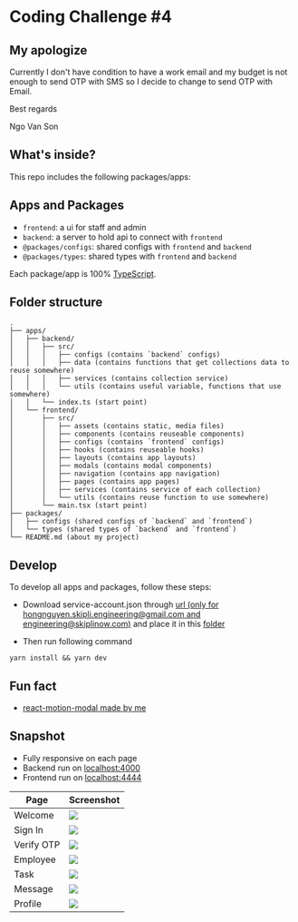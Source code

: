 # Coding Challenge #4

## My apologize

Currently I don't have condition to have a work email and my budget is not enough to send OTP with SMS so I decide to change to send OTP with Email.

Best regards

Ngo Van Son

## What's inside?

This repo includes the following packages/apps:

## Apps and Packages

- `frontend`: a ui for staff and admin
- `backend`: a server to hold api to connect with `frontend`
- `@packages/configs`: shared configs with `frontend` and `backend`
- `@packages/types`: shared types with `frontend` and `backend`

Each package/app is 100% [TypeScript](https://www.typescriptlang.org/).

## Folder structure

````
.
├── apps/
│   ├── backend/
│   │   ├── src/
│   │   │   ├── configs (contains `backend` configs)
│   │   │   ├── data (contains functions that get collections data to reuse somewhere)
│   │   │   ├── services (contains collection service)
│   │   │   └── utils (contains useful variable, functions that use somewhere)
│   │   └── index.ts (start point)
│   └── frontend/
│       ├── src/
│       │   ├── assets (contains static, media files)
│       │   ├── components (contains reuseable components)
│       │   ├── configs (contains `frontend` configs)
│       │   ├── hooks (contains reuseable hooks)
│       │   ├── layouts (contains app layouts)
│       │   ├── modals (contains modal components)
│       │   ├── navigation (contains app navigation)
│       │   ├── pages (contains app pages)
│       │   ├── services (contains service of each collection)
│       │   └── utils (contains reuse function to use somewhere)
│       └── main.tsx (start point)
├── packages/
│   ├── configs (shared configs of `backend` and `frontend`)
│   └── types (shared types of `backend` and `frontend`)
└── README.md (about my project)
````

## Develop

To develop all apps and packages, follow these steps:

- Download service-account.json through [url (only for hongnguyen.skipli.engineering@gmail.com and engineering@skiplinow.com)](https://drive.google.com/drive/folders/1_fkpq4s-t_IMplkIeV61hTxtBwUUaF25?usp=drive_link) and place it in this [folder](apps/backend/src/configs)

- Then run following command
```
yarn install && yarn dev
```

## Fun fact

- [react-motion-modal made by me](https://github.com/sonnv1912/react-motion-modal)

## Snapshot

- Fully responsive on each page
- Backend run on [localhost:4000](http://localhost:4000)
- Frontend run on [localhost:4444](http://localhost:4444)

| Page         | Screenshot |
|--------------|------------|
| Welcome      | ![](https://github.com/user-attachments/assets/7bb7c5ff-444c-4960-b35a-e30878a825cf) |
| Sign In      | ![](https://github.com/user-attachments/assets/5e060d72-dc22-421e-b050-eff254d97af1) |
| Verify OTP   | ![](https://github.com/user-attachments/assets/c25cc653-f42b-4990-ad76-7c7437196bb3) |
| Employee     | ![](https://github.com/user-attachments/assets/5ef8de02-cc86-4586-bc02-22634cfaacf7) |
| Task         | ![](https://github.com/user-attachments/assets/749d9e0b-3054-427c-98e4-886936185546) |
| Message      | ![](https://github.com/user-attachments/assets/f9b391a9-4747-413f-9b77-8c643192c03d) |
| Profile      | ![](https://github.com/user-attachments/assets/7d452137-3cd4-492f-a688-9aa39ca1a3fd) |
